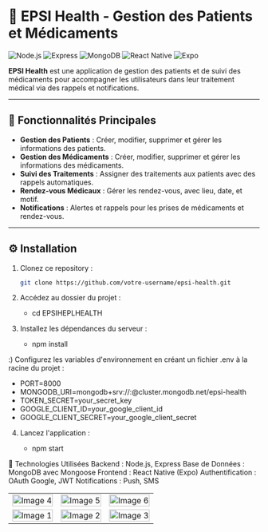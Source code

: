 # 🏥 EPSI Health - Gestion des Patients et Médicaments

![Node.js](https://img.shields.io/badge/Node.js-18.x-green?style=flat-square&logo=node.js) 
![Express](https://img.shields.io/badge/Express-4.x-blue?style=flat-square&logo=express) 
![MongoDB](https://img.shields.io/badge/MongoDB-5.x-brightgreen?style=flat-square&logo=mongodb) 
![React Native](https://img.shields.io/badge/React%20Native-0.71-blue?style=flat-square&logo=react) 
![Expo](https://img.shields.io/badge/Expo-49.x-black?style=flat-square&logo=expo) 

**EPSI Health** est une application de gestion des patients et de suivi des médicaments pour accompagner les utilisateurs dans leur traitement médical via des rappels et notifications.

---

## 📑 Fonctionnalités Principales

- **Gestion des Patients** : Créer, modifier, supprimer et gérer les informations des patients.
- **Gestion des Médicaments** : Créer, modifier, supprimer et gérer les informations des médicaments.
- **Suivi des Traitements** : Assigner des traitements aux patients avec des rappels automatiques.
- **Rendez-vous Médicaux** : Gérer les rendez-vous, avec lieu, date, et motif.
- **Notifications** : Alertes et rappels pour les prises de médicaments et rendez-vous.

---

## ⚙️ Installation

1. Clonez ce repository :

   ```bash
   git clone https://github.com/votre-username/epsi-health.git

2. Accédez au dossier du projet :

   - cd EPSIHEPLHEALTH

3. Installez les dépendances du serveur :

   - npm install

:) Configurez les variables d'environnement en créant un fichier .env à la racine du projet :


- PORT=8000
- MONGODB_URI=mongodb+srv://<username>:<password>@cluster.mongodb.net/epsi-health
- TOKEN_SECRET=your_secret_key
- GOOGLE_CLIENT_ID=your_google_client_id
- GOOGLE_CLIENT_SECRET=your_google_client_secret

4. Lancez l'application :

   - npm start

🚀 Technologies Utilisées
Backend : Node.js, Express
Base de Données : MongoDB avec Mongoose
Frontend : React Native (Expo)
Authentification : OAuth Google, JWT
Notifications : Push, SMS


<table>
    <tr>
        <td><img src="./frontdebut/src/assets/img4.jpg" alt="Image 4" style="width: 100%; max-width: 200px; height: auto;"></td>
        <td><img src="./frontdebut/src/assets/img5.jpg" alt="Image 5" style="width: 100%; max-width: 200px; height: auto;"></td>
        <td><img src="./frontdebut/src/assets/img6.jpg" alt="Image 6" style="width: 100%; max-width: 200px; height: auto;"></td>
    </tr>
    <tr>
        <td><img src="./frontdebut/src/assets/img1.jpg" alt="Image 1" style="width: 100%; max-width: 200px; height: auto;"></td>
        <td><img src="./frontdebut/src/assets/img2.jpg" alt="Image 2" style="width: 100%; max-width: 200px; height: auto;"></td>
        <td><img src="./frontdebut/src/assets/img3.jpg" alt="Image 3" style="width: 100%; max-width: 200px; height: auto;"></td>
    </tr>
</table>
